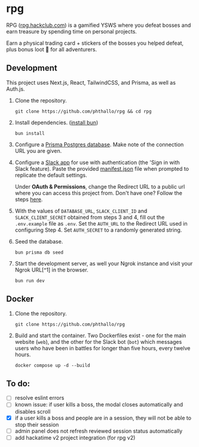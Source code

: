 # rpg

RPG ([rpg.hackclub.com](https://rpg.hackclub.com)) is a gamified YSWS where you defeat bosses and earn treasure by spending time on personal projects. 

Earn a physical trading card + stickers of the bosses you helped defeat, plus bonus loot 👀 for all adventurers.

## Development
This project uses Next.js, React, TailwindCSS, and Prisma, as well as Auth.js.

1. Clone the repository.
    ```
    git clone https://github.com/phthallo/rpg && cd rpg
    ```

2. Install dependencies. ([install bun](https://bun.sh/docs/installation))
    ```
    bun install 
    ```

3. Configure a [Prisma Postgres database](https://www.prisma.io/). Make note of the connection URL you are given.

4. Configure a [Slack app](https://api.slack.com/apps) for use with authentication (the 'Sign in with Slack feature). Paste  the provided [manifest.json](/manifest.json) file when prompted to replicate the default settings.

    Under **OAuth & Permissions**, change the Redirect URL to a public url where you can access this project from. Don't have one? Follow the steps [here](https://github.com/hackclub/dos-journey/blob/main/contributing/CONTRIBUTING.md#slack-contributions).

5. With the values of `DATABASE_URL`, `SLACK_CLIENT_ID` and `SLACK_CLIENT_SECRET` obtained from steps 3 and 4, fill out the `.env.example` file as `.env`. Set the `AUTH_URL` to the Redirect URL used in configuring Step 4. Set `AUTH_SECRET` to a randomly generated string.

6. Seed the database.
   ```
   bun prisma db seed
   ```

7. Start the development server, as well your Ngrok instance and visit your Ngrok URL[^1] in the browser.
   ```
   bun run dev
   ```

## Docker
1. Clone the repository.
    ```
    git clone https://github.com/phthallo/rpg 
    ```

2. Build and start the container. Two Dockerfiles exist - one for the main website (`web`), and the other for the Slack bot (`bot`) which messages users who have been in battles for longer than five hours, every twelve hours.
    ```
    docker compose up -d --build
    ```

## To do:
- [ ] resolve eslint errors
- [ ] known issue: if user kills a boss, the modal closes automatically and disables scroll
- [x] if a user kills a boss and people are in a session, they will not be able to stop their session
- [ ] admin panel does not refresh reviewed session status automatically
- [ ] add hackatime v2 project integration (for rpg v2)